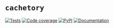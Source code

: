 # `cachetory`

[![Tests](https://github.com/kpn/cachetory/actions/workflows/tests.yml/badge.svg)](https://github.com/kpn/cachetory/actions/workflows/tests.yml)
[![Code coverage](https://img.shields.io/codecov/c/github/kpn/cachetory/main.svg)](http://codecov.io/github/kpn/cachetory?branch=main)
[![PyPI](https://img.shields.io/pypi/v/cachetory.svg)](https://pypi.python.org/pypi/cachetory)
[![Documentation](https://readthedocs.org/projects/cachetory/badge/?version=latest)](http://cachetory.readthedocs.org/en/latest/?badge=latest)
